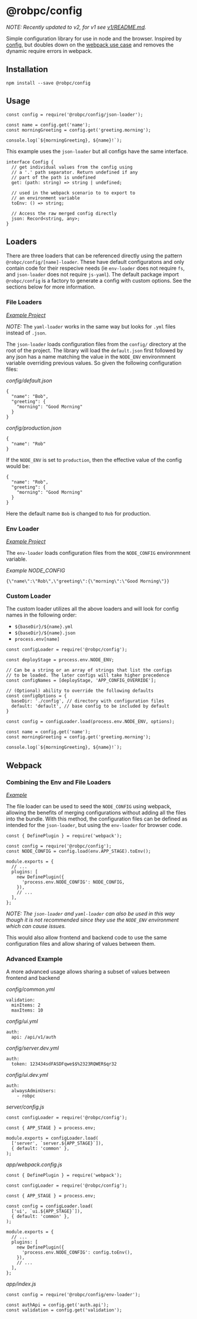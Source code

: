 # @robpc/config

_NOTE: Recently updated to v2, for v1 see [v1/README.md](https://github.com/robpc/config/blob/v1/README.md)._

Simple configuration library for use in node and the browser. Inspired by [config](https://github.com/lorenwest/node-config), but doubles down on the [webpack use case](https://github.com/lorenwest/node-config/wiki/Webpack-Usage) and removes the dynamic require errors in webpack.

## Installation

    npm install --save @robpc/config

## Usage

    const config = require('@robpc/config/json-loader');

    const name = config.get('name');
    const morningGreeting = config.get('greeting.morning');

    console.log(`${morningGreeting}, ${name}!`);

This example uses the `json-loader` but all configs have the same interface.

    interface Config {
      // get individual values from the config using
      // a '.' path separator. Return undefined if any
      // part of the path is undefined
      get: (path: string) => string | undefined;

      // used in the webpack scenario to to export to
      // an environment variable
      toEnv: () => string;

      // Access the raw merged config directly
      json: Record<string, any>;
    }

## Loaders

There are three loaders that can be referenced directly using the pattern `@robpc/config/[name]-loader`. These have default configuratons and only contain code for their respecive needs (ie `env-loader` does not require `fs`, and `json-loader` does not require `js-yaml`). The default package import `@robpc/config` is a factory to generate a config with custom options. See the sections below for more information.

### File Loaders

_[Example Project](examples/node)_

_NOTE:_ The `yaml-loader` works in the same way but looks for `.yml` files instead of `.json`.

The `json-loader` loads configuration files from the `config/` directory at the root of the project. The library will load the `default.json` first followed by any json has a name matching the value in the `NODE_ENV` environmnent variable overriding previous values. So given the following configuration files:

_config/default.json_

    {
      "name": "Bob",
      "greeting": {
        "morning": "Good Morning"
      }
    }

_config/production.json_

    {
      "name": "Rob"
    }

If the `NODE_ENV` is set to `production`, then the effective value of the config would be:

    {
      "name": "Rob",
      "greeting": {
        "morning": "Good Morning"
      }
    }

Here the default name `Bob` is changed to `Rob` for production.

### Env Loader

_[Example Project](examples/browser)_

The `env-loader` loads configuration files from the `NODE_CONFIG` environmnent variable.

_Example NODE_CONFIG_

    {\"name\":\"Rob\",\"greeting\":{\"morning\":\"Good Morning\"}}

### Custom Loader

The custom loader utilizes all the above loaders and will look for config names
in the following order:

* `${baseDir}/${name}.yml`
* `${baseDir}/${name}.json`
* `process.env[name]`

```
const configLoader = require('@robpc/config');

const deployStage = process.env.NODE_ENV;

// Can be a string or an array of strings that list the configs
// to be loaded. The later configs will take higher precedence
const configNames = [deployStage, 'APP_CONFIG_OVERRIDE'];

// (Optional) ability to override the following defaults
const configOptions = {
  baseDir: './config', // directory with configuration files
  default: 'default', // base config to be included by default
}

const config = configLoader.load(process.env.NODE_ENV, options);

const name = config.get('name');
const morningGreeting = config.get('greeting.morning');

console.log(`${morningGreeting}, ${name}!`);
```

## Webpack

### Combining the Env and File Loaders

_[Example](examples/browser/webpack.config.js)_

The file loader can be used to seed the `NODE_CONFIG` using webpack, allowing the benefits of merging configurations without adding all the files into the bundle. With this method, the configuration files can be defined as intended for the `json-loader`, but using the `env-loader` for browser code.

    const { DefinePlugin } = require('webpack');

    const config = require('@robpc/config');
    const NODE_CONFIG = config.load(env.APP_STAGE).toEnv();

    module.exports = {
      // ...
      plugins: [
        new DefinePlugin({
          'process.env.NODE_CONFIG': NODE_CONFIG,
        }),
        // ...
      ],
    };

_NOTE: The `json-loader` and `yaml-loader` can also be used in this way though it is not
recommended since they use the `NODE_ENV` environment which can cause issues._

This would also allow frontend and backend code to use the same configuration files and allow sharing of values between them.

### Advanced Example

A more advanced usage allows sharing a subset of values between frontend and backend

_config/common.yml_

    validation:
      minItems: 2
      maxItems: 10

_config/ui.yml_

    auth:
      api: /api/v1/auth

_config/server.dev.yml_

    auth:
      token: 123434sdFASDFqwe$$%2323RQWER$qr32

_config/ui.dev.yml_

    auth:
      alwaysAdminUsers:
        - robpc

_server/config.js_

    const configLoader = require('@robpc/config');

    const { APP_STAGE } = process.env;

    module.exports = configLoader.load(
      ['server', `server.${APP_STAGE}`]),
      { default: 'common' },
    );

_app/webpack.config.js_

    const { DefinePlugin } = require('webpack');

    const configLoader = require('@robpc/config');

    const { APP_STAGE } = process.env;

    const config = configLoader.load(
      ['ui', `ui.${APP_STAGE}`]),
      { default: 'common' },
    );

    module.exports = {
      // ...
      plugins: [
        new DefinePlugin({
          'process.env.NODE_CONFIG': config.toEnv(),
        }),
        // ...
      ],
    };

_app/index.js_

    const config = require('@robpc/config/env-loader');

    const authApi = config.get('auth.api');
    const validation = config.get('validation');
